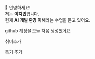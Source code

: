 👋 안녕하세요!  
저는 **이지민**입니다.  
현재 **AI 개발 환경 이해**라는 수업을 듣고 있어요.    

github 계정을 오늘 처음 생성했어요.

취미추가

특기 추가 
